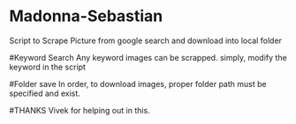 # Madonna-Sebastian
Script to Scrape Picture from google search and download into local folder

#Keyword Search
Any keyword images can be scrapped. simply, modify the keyword in the script

#Folder save
In order, to download images, proper folder path must be specified and exist.

#THANKS
Vivek for helping out in this.
